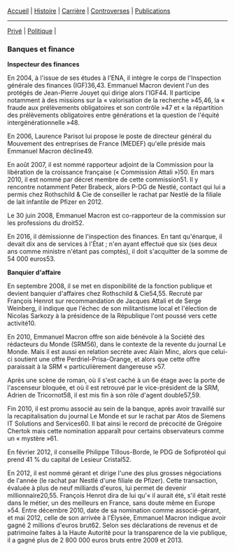 [Accueil](index.md) | [Histoire](histoire.md) | [Carrière](carriere.md) | [Controverses](contro.md) | [Publications](publis.md)

***

[Privé](finance.md) | [Politique](politique.md) |


### Banques et finance


**Inspecteur des finances**

En 2004, à l'issue de ses études à l'ENA, il intègre le corps de l'Inspection générale des finances (IGF)36,43. Emmanuel Macron devient l'un des protégés de Jean-Pierre Jouyet qui dirige alors l'IGF44. Il participe notamment à des missions sur la « valorisation de la recherche »45,46, la « fraude aux prélèvements obligatoires et son contrôle »47 et « la répartition des prélèvements obligatoires entre générations et la question de l'équité intergénérationnelle »48.

En 2006, Laurence Parisot lui propose le poste de directeur général du Mouvement des entreprises de France (MEDEF) qu'elle préside mais Emmanuel Macron décline49.

En août 2007, il est nommé rapporteur adjoint de la Commission pour la libération de la croissance française (« Commission Attali »)50. En mars 2010, il est nommé par décret membre de cette commission51. Il y rencontre notamment Peter Brabeck, alors P-DG de Nestlé, contact qui lui a permis chez Rothschild & Cie de conseiller le rachat par Nestlé de la filiale de lait infantile de Pfizer en 2012.

Le 30 juin 2008, Emmanuel Macron est co-rapporteur de la commission sur les professions du droit52.

En 2016, il démissionne de l'inspection des finances. En tant qu'énarque, il devait dix ans de services à l'État ; n'en ayant effectué que six (ses deux ans comme ministre n'étant pas comptés), il doit s'acquitter de la somme de 54 000 euros53.

**Banquier d'affaire**

En septembre 2008, il se met en disponibilité de la fonction publique et devient banquier d'affaires chez Rothschild & Cie54,55. Recruté par François Henrot sur recommandation de Jacques Attali et de Serge Weinberg, il indique que l'échec de son militantisme local et l'élection de Nicolas Sarkozy à la présidence de la République l'ont poussé vers cette activité10.

En 2010, Emmanuel Macron offre son aide bénévole à la Société des rédacteurs du Monde (SRM56), dans le contexte de la revente du journal Le Monde. Mais il est aussi en relation secrète avec Alain Minc, alors que celui-ci soutient une offre Perdriel-Prisa-Orange, et alors que cette offre paraissait à la SRM « particulièrement dangereuse »57.

Après une scène de roman, où il s'est caché à un 6e étage avec la porte de l'ascenseur bloquée, et où il est retrouvé par le vice-président de la SRM, Adrien de Tricornot58, il est mis fin à son rôle d'agent double57,59.

Fin 2010, il est promu associé au sein de la banque, après avoir travaillé sur la recapitalisation du journal Le Monde et sur le rachat par Atos de Siemens IT Solutions and Services60. Il bat ainsi le record de précocité de Grégoire Chertok mais cette nomination apparaît pour certains observateurs comme un « mystère »61.

En février 2012, il conseille Philippe Tillous-Borde, le PDG de Sofiprotéol qui prend 41 % du capital de Lesieur Cristal52.

En 2012, il est nommé gérant et dirige l'une des plus grosses négociations de l'année (le rachat par Nestlé d'une filiale de Pfizer). Cette transaction, évaluée à plus de neuf milliards d'euros, lui permet de devenir millionnaire20,55. François Henrot dira de lui qu'« il aurait été, s'il était resté dans le métier, un des meilleurs en France, sans doute même en Europe »54. Entre décembre 2010, date de sa nomination comme associé-gérant, et mai 2012, celle de son arrivée à l'Élysée, Emmanuel Macron indique avoir gagné 2 millions d'euros brut62. Selon ses déclarations de revenus et de patrimoine faites à la Haute Autorité pour la transparence de la vie publique, il a gagné plus de 2 800 000 euros bruts entre 2009 et 2013.


